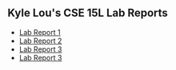 ## Kyle Lou's CSE 15L Lab Reports

* [Lab Report 1](https://projectsbykyle.github.io/cse15l-lab-reports/lab-report-1-week-0.html)
* [Lab Report 2](https://projectsbykyle.github.io/cse15l-lab-reports/lab-report-week-1.html)
* [Lab Report 3](https://projectsbykyle.github.io/cse15l-lab-reports/lab-report-week-3.html)
* [Lab Report 3](https://projectsbykyle.github.io/cse15l-lab-reports/lab-report-week-5.html)
